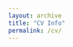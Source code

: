 ```yaml
---
layout: archive
title: "CV Info"
permalink: /cv/
---
```


<!--
I embed a current version of my CV below (not finished yet). You can also [download the PDF here](/files/cv.pdf).

<iframe src="https://haoxintu.github.io/files/cv.pdf" class="gde-frame" style="height: 1000px; width: 100%; border: none;" scrolling="yes"></iframe>


  
author_profile: true
redirect_from:
  - /resume
{% include base_path %}

Education
======
* Ph.D in Computer Science, at Singapore Management University, 2020.8 -
* Ph.D in Software Engineering, at Dalian University of Technology, 2019.9 -
* M.S. in Software Engineering, at Dalian University of Technology, 2017.9 - 2019.6.
* B.S. in Electronic Information Engineering, at Northeast Forestry University, 2013.9 - 2017.6.

Work experience
======
* Summer 2018: Software Development Engineer
  * Huawei Technologies Co., Ltd
  * Duties included: Android JNI developing


Skills
======
* Skill 1
* Skill 2
  * Sub-skill 2.1
  * Sub-skill 2.2
  * Sub-skill 2.3
* Skill 3


Publications
======
  <ul>{% for post in site.publications %}
    {% include archive-single-cv.html %}
  {% endfor %}</ul>
  
Talks
======
  <ul>{% for post in site.talks %}
    {% include archive-single-talk-cv.html %}
  {% endfor %}</ul>
  
Teaching
======
  <ul>{% for post in site.teaching %}
    {% include archive-single-cv.html %}
  {% endfor %}</ul>
  
Service and leadership
======
* Currently signed in to 43 different slack teams

-->
